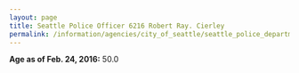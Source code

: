 ```yaml
---
layout: page
title: Seattle Police Officer 6216 Robert Ray. Cierley
permalink: /information/agencies/city_of_seattle/seattle_police_department/copbook/6216/
---
```


**Age as of Feb. 24, 2016:** 50.0
